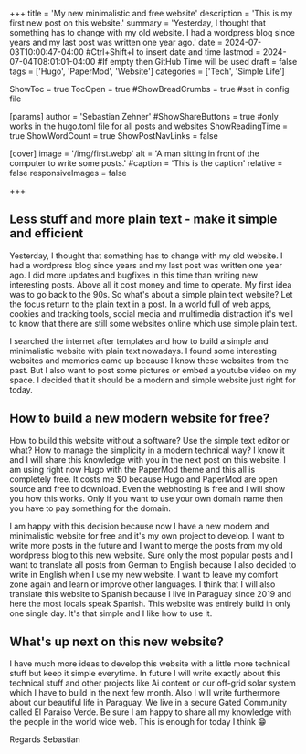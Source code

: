 +++
title = 'My new minimalistic and free website'
description = 'This is my first new post on this website.'
summary = 'Yesterday, I thought that something has to change with my old website. I had a wordpress blog since years and my last post was written one year ago.'
date = 2024-07-03T10:00:47-04:00 #Ctrl+Shift+I to insert date and time
lastmod = 2024-07-04T08:01:01-04:00 #If empty then GitHub Time will be used
draft = false
tags = ['Hugo', 'PaperMod', 'Website']
categories = ['Tech', 'Simple Life']

ShowToc = true
TocOpen = true
#ShowBreadCrumbs = true #set in config file

[params]
    author = 'Sebastian Zehner'
    #ShowShareButtons = true #only works in the hugo.toml file for all posts and websites
    ShowReadingTime = true
    ShowWordCount = true
    ShowPostNavLinks = false    

[cover]
    image = '/img/first.webp'
    alt = 'A man sitting in front of the computer to write some posts.'
    #caption = 'This is the caption'
    relative = false
    responsiveImages = false

+++

## Less stuff and more plain text - make it simple and efficient

Yesterday, I thought that something has to change with my old website. I had a wordpress blog since years and my last post was written one year ago. I did more updates and bugfixes in this time than writing new interesting posts. Above all it cost money and time to operate. My first idea was to go back to the 90s. So what's about a simple plain text website? Let the focus return to the plain text in a post. In a world full of web apps, cookies and tracking tools, social media and multimedia distraction it's well to know that there are still some websites online which use simple plain text.

I searched the internet after templates and how to build a simple and minimalistic website with plain text nowadays. I found some interesting websites and memories came up because I know these websites from the past. But I also want to post some pictures or embed a youtube video on my space. I decided that it should be a modern and simple website just right for today.

## How to build a new modern website for free?

How to build this website without a software? Use the simple text editor or what? How to manage the simplicity in a modern technical way? I know it and I will share this knowledge with you in the next post on this website. I am using right now Hugo with the PaperMod theme and this all is completely free. It costs me $0 because Hugo and PaperMod are open source and free to download. Even the webhosting is free and I will show you how this works. Only if you want to use your own domain name then you have to pay something for the domain.

I am happy with this decision because now I have a new modern and minimalistic website for free and it's my own project to develop. I want to write more posts in the future and I want to merge the posts from my old wordpress blog to this new website. Sure only the most popular posts and I want to translate all posts from German to English because I also decided to write in English when I use my new website. I want to leave my comfort zone again and learn or improve other languages. I think that I will also translate this website to Spanish because I live in Paraguay since 2019 and here the most locals speak Spanish. This website was entirely build in only one single day. It's that simple and I like how to use it.

## What's up next on this new website?

I have much more ideas to develop this website with a little more technical stuff but keep it simple everytime. In future I will write exactly about this technical stuff and other projects like Ai content or our off-grid solar system which I have to build in the next few month. Also I will write furthermore about our beautiful life in Paraguay. We live in a secure Gated Community called El Paraiso Verde. Be sure I am happy to share all my knowledge with the people in the world wide web. This is enough for today I think :grin:

Regards
Sebastian